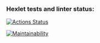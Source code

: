 ### Hexlet tests and linter status:
[![Actions Status](https://github.com/puzinka/frontend-project-lvl1/workflows/hexlet-check/badge.svg)](https://github.com/puzinka/frontend-project-lvl1/actions)

[![Maintainability](https://api.codeclimate.com/v1/badges/a99a88d28ad37a79dbf6/maintainability)](https://codeclimate.com/github/codeclimate/codeclimate/maintainability)